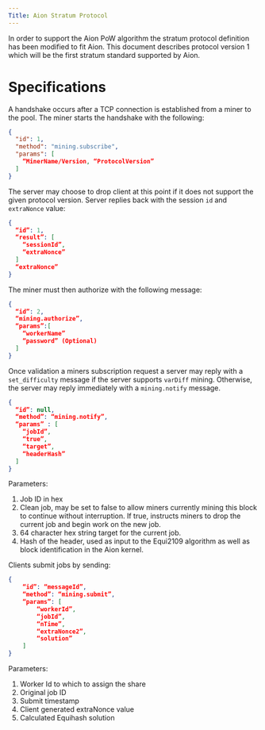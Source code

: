 ```yaml
---
Title: Aion Stratum Protocol
---
```


In order to support the Aion PoW algorithm the stratum protocol definition has been modified to fit Aion. This document describes protocol version 1 which will be the first stratum standard supported by Aion.

# Specifications

A handshake occurs after a TCP connection is established from a miner to the pool. The miner starts the handshake with the following:

```json
{
  "id": 1, 
  "method": "mining.subscribe",
  "params": [
    “MinerName/Version, “ProtocolVersion”
  ]
}
```

The server may choose to drop client at this point if it does not support the given protocol version. Server replies back with the session `id` and `extraNonce` value:

```json
{
  “id”: 1,
  “result”: [
    “sessionId”,
    “extraNonce”
  ]
  “extraNonce”
}
```

The miner must then authorize with the following message:

```json
{
  “id”: 2,
  “mining.authorize”,
  “params”:[
    “workerName”
    “password” (Optional)
  ]
}
```

Once validation a miners subscription request a server may reply with a `set_difficulty` message if the server supports `varDiff` mining. Otherwise, the server may reply immediately with a `mining.notify` message.

```json
{
  “id”: null, 
  “method”: “mining.notify”,
  “params” : [
    “jobId”,
    “true”,
    “target”,
    “headerHash”
  ]
}
```

Parameters:

1. Job ID in hex
2. Clean job, may be set to false to allow miners currently mining this block to continue without interruption. If true, instructs miners to drop the current job and begin work on the new job.
3. 64 character hex string target for the current job.
4. Hash of the header, used as input to the Equi2109 algorithm as well as block identification in the Aion kernel.

Clients submit jobs by sending:

```json
{
    “id”: “messageId”,
    “method”: “mining.submit”,
    “params”: [
        “workerId”,
        “jobId”,
        “nTime”,
        “extraNonce2”,
        “solution”
    ]
}
```

Parameters:

1. Worker Id to which to assign the share
2. Original job ID
3. Submit timestamp
4. Client generated extraNonce value
5. Calculated Equihash solution